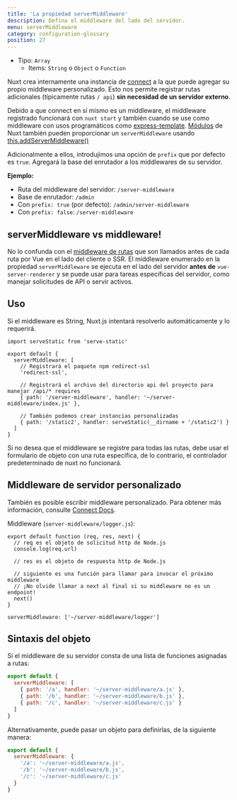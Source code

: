 ```yaml
---
title: 'La propiedad serverMiddleware'
description: Defina el middleware del lado del servidor.
menu: serverMiddleware
category: configuration-glossary
position: 27
---
```


- Tipo: `Array`
  - Items: `String` o `Object` o `Function`

Nuxt crea internamente una instancia de [connect](https://github.com/senchalabs/connect) a la que puede agregar su propio middleware personalizado. Esto nos permite registrar rutas adicionales (típicamente rutas `/ api`) **sin necesidad de un servidor externo**.

Debido a que connect en sí mismo es un middleware, el middleware registrado funcionará con `nuxt start` y también cuando se use como middleware con usos programáticos como [express-template](https://github.com/nuxt-community/express-template). [Módulos](/docs/2.x/directory-structure/modules) de Nuxt también pueden proporcionar un `serverMiddleware` usando [this.addServerMiddleware()](/docs/2.x/internals-glossary/internals-module-container#addedervermiddleware-middleware)

Adicionalmente a ellos, introdujimos una opción de `prefix` que por defecto es `true`. Agregará la base del enrutador a los middlewares de su servidor.

**Ejemplo:**

- Ruta del middleware del servidor: `/server-middleware`
- Base de enrutador: `/admin`
- Con `prefix: true` (por defecto): `/admin/server-middleware`
- Con `prefix: false`: `/server-middleware`

## serverMiddleware vs middleware!

No lo confunda con el [middleware de rutas](/docs/2.x/directory-structure/middleware) que son llamados antes de cada ruta por Vue en el lado del cliente o SSR. El middleware enumerado en la propiedad `serverMiddleware` se ejecuta en el lado del servidor **antes de** `vue-server-renderer` y se puede usar para tareas específicas del servidor, como manejar solicitudes de API o servir activos.

## Uso

Si el middleware es String, Nuxt.js intentará resolverlo automáticamente y lo requerirá.

```js{}[nuxt.config.js]
import serveStatic from 'serve-static'

export default {
  serverMiddleware: [
    // Registrará el paquete npm redirect-ssl
    'redirect-ssl',

    // Registrará el archivo del directorio api del proyecto para manejar /api/* requires
    { path: '/server-middleware', handler: '~/server-middleware/index.js' },

    // También podemos crear instancias personalizadas
    { path: '/static2', handler: serveStatic(__dirname + '/static2') }
  ]
}
```

<base-alert type="warn">

Si no desea que el middleware se registre para todas las rutas, debe usar el formulario de objeto con una ruta específica, de lo contrario, el controlador predeterminado de nuxt no funcionará.

</base-alert>

## Middleware de servidor personalizado

También es posible escribir middleware personalizado. Para obtener más información, consulte [Connect Docs](https://github.com/senchalabs/connect#appusefn).

Middleware (`server-middleware/logger.js`):

```js{}[server-middleware/logger.js]
export default function (req, res, next) {
  // req es el objeto de solicitud http de Node.js
  console.log(req.url)

  // res es el objeto de respuesta http de Node.js

  // siguiente es una función para llamar para invocar el próximo middleware
  // ¡No olvide llamar a next al final si su middleware no es un endpoint!
  next()
}
```

```js{}[nuxt.config.js]
serverMiddleware: ['~/server-middleware/logger']
```

## Sintaxis del objeto

Si el middleware de su servidor consta de una lista de funciones asignadas a rutas:

```js
export default {
  serverMiddleware: [
    { path: '/a', handler: '~/server-middleware/a.js' },
    { path: '/b', handler: '~/server-middleware/b.js' },
    { path: '/c', handler: '~/server-middleware/c.js' }
  ]
}
```

Alternativamente, puede pasar un objeto para definirlas, de la siguiente manera:

```js
export default {
  serverMiddleware: {
    '/a': '~/server-middleware/a.js',
    '/b': '~/server-middleware/b.js',
    '/c': '~/server-middleware/c.js'
  }
}
```
